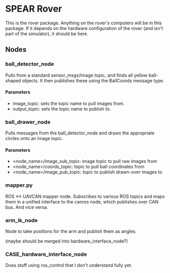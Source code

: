# SPEAR Rover #

This is the rover package. Anything on the rover's computers will be in this package.
If it depends on the hardware configuration of the rover (and isn't part of the simulator),
it should be here.

## Nodes ##

### ball_detector_node

Pulls from a standard sensor_msgs/Image topic, and finds all yellow ball-shaped objects.
It then publishes these using the BallCoords message type.

#### Parameters

- image_topic: sets the topic name to pull images from.
- output_topic: sets the topic name to publish to.

### ball_drawer_node

Pulls messages from the ball_detector_node and draws the appropriate circles onto an image topic.

#### Parameters

- <node_name>/image_sub_topic: image topic to pull raw images from
- <node_name>/coords_topic: topic to pull ball coordinates from
- <node_name>/image_pub_topic: topic to publish drawn-over images to

### mapper.py

ROS <-> UAVCAN mapper node.
Subscribes to various ROS topics and maps them in a unified interface to the canros node,
which publishes over CAN bus. And vice versa.


### arm_ik_node

Node to take positions for the arm and publish them as angles.

(maybe should be merged into hardware_interface_node?)

### CASE_hardware_interface_node

Does stuff using ros_control that I don't understand fully yet.
